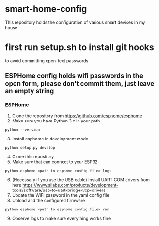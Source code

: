# smart-home-config

This repository holds the configuration of various smart devices in my house

# first run setup.sh to install git hooks
to avoid committing open-text passwords

## ESPHome config holds wifi passwords in the open form, please don't commit them, just leave an empty string

### ESPHome
1. Clone the repository from https://github.com/esphome/esphome
2. Make sure you have Python 3.x in your path
```
python --version
```
3. Install esphome in development mode
```
python setup.py develop
```
4. Clone this repository
5. Make sure that can connect to your ESP32
```
python esphome <path to esphome config file> logs
```
6. (Necessary if you use the USB cable) Install UART COM drivers from here https://www.silabs.com/products/development-tools/software/usb-to-uart-bridge-vcp-drivers
7. Update the WiFi password in the yaml config file
8. Upload and the configured firmware
```
python esphome <path to esphome config file> run
```
9. Observe logs to make sure everything works fine
